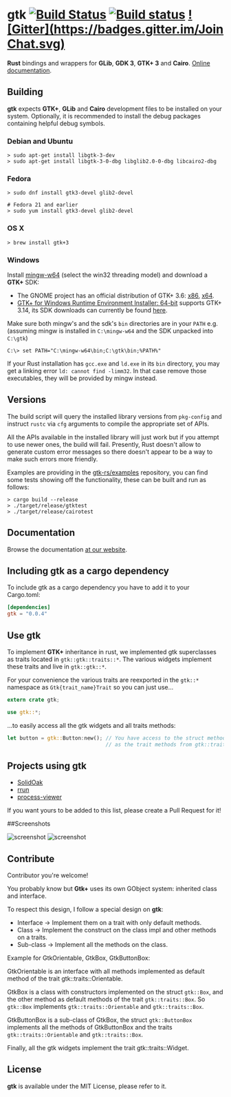 # gtk [![Build Status](https://travis-ci.org/gtk-rs/gtk.png?branch=master)](https://travis-ci.org/gtk-rs/gtk) [![Build status](https://ci.appveyor.com/api/projects/status/5mot32ipr12iocw0?svg=true)](https://ci.appveyor.com/project/GuillaumeGomez/gtk) [![Gitter](https://badges.gitter.im/Join Chat.svg)](https://gitter.im/gtk-rs/gtk)

__Rust__ bindings and wrappers for __GLib__, __GDK 3__, __GTK+ 3__  and __Cairo__.
[Online documentation](http://gtk-rs.org/docs/gtk/).

## Building

__gtk__ expects __GTK+__, __GLib__ and __Cairo__ development files to be installed on your system. Optionally, it is recommended to install the debug packages containing helpful debug symbols.

### Debian and Ubuntu

```Shell
> sudo apt-get install libgtk-3-dev
> sudo apt-get install libgtk-3-0-dbg libglib2.0-0-dbg libcairo2-dbg
```

### Fedora

```Shell
> sudo dnf install gtk3-devel glib2-devel

# Fedora 21 and earlier
> sudo yum install gtk3-devel glib2-devel
```

### OS X

```Shell
> brew install gtk+3
```

### Windows

Install [mingw-w64](http://mingw-w64.yaxm.org/) (select the win32 threading model) and download a __GTK+__ SDK:
 * The GNOME project has an official distribution of GTK+ 3.6: [x86](http://www.gtk.org/download/win32.php), [x64](http://www.gtk.org/download/win64.php).
 * [GTK+ for Windows Runtime Environment Installer: 64-bit](https://github.com/tschoonj/GTK-for-Windows-Runtime-Environment-Installer) supports GTK+ 3.14, its SDK downloads can currently be found [here](http://lvserver.ugent.be/gtk-win64/sdk/).

Make sure both mingw's and the sdk's `bin` directories are in your `PATH` e.g. (assuming mingw is installed in `C:\mingw-w64` and the SDK unpacked into `C:\gtk`)
```
C:\> set PATH="C:\mingw-w64\bin;C:\gtk\bin;%PATH%"
```
If your Rust installation has `gcc.exe` and `ld.exe` in its `bin` directory, you may
get a linking error `ld: cannot find -limm32`. In that case remove those executables,
they will be provided by mingw instead.

## Versions

The build script will query the installed library versions from `pkg-config`
and instruct `rustc` via `cfg` arguments to compile the appropriate set of APIs.

All the APIs available in the installed library will just work but if you
attempt to use newer ones, the build will fail. Presently, Rust doesn't allow
to generate custom error messages so there doesn't appear to be a way to make
such errors more friendly.

Examples are providing in the [gtk-rs/examples](https://github.com/gtk-rs/examples) repository, you can find some tests showing off the functionality, these can be built and run as follows:

```Shell
> cargo build --release
> ./target/release/gtktest
> ./target/release/cairotest
```

## Documentation

Browse the documentation [at our website](http://gtk-rs.org/docs/gtk/).

## Including gtk as a cargo dependency

To include gtk as a cargo dependency you have to add it to your Cargo.toml:
```Toml
[dependencies]
gtk = "0.0.4"
```

## Use __gtk__

To implement __GTK+__ inheritance in rust, we implemented gtk superclasses as traits located in `gtk::gtk::traits::*`. The various widgets implement these traits and live in `gtk::gtk::*`.

For your convenience the various traits are reexported in the `gtk::*` namespace as `Gtk{trait_name}Trait` so you can just use...

```Rust
extern crate gtk;

use gtk::*;
```

...to easily access all the gtk widgets and all traits methods:

```Rust
let button = gtk::Button:new(); // You have access to the struct methods of gtk::Button aswell
                                // as the trait methods from gtk::traits::Button as GtkButtonTrait.
```

## Projects using gtk
* [SolidOak](https://github.com/oakes/SolidOak)
* [rrun](https://github.com/buster/rrun)
* [process-viewer](https://github.com/GuillaumeGomez/process-viewer)

If you want yours to be added to this list, please create a Pull Request for it!

##Screenshots

![screenshot](http://guillaume-gomez.fr/image/gtk.png)
![screenshot](http://guillaume-gomez.fr/image/gtk2.png)

## Contribute

Contributor you're welcome!

You probably know but __Gtk+__ uses its own GObject system: inherited class and interface.

To respect this design, I follow a special design on __gtk__:

* Interface -> Implement them on a trait with only default methods.
* Class -> Implement the construct on the class impl and other methods on a traits.
* Sub-class -> Implement all the methods on the class.

Example for GtkOrientable, GtkBox, GtkButtonBox:

GtkOrientable is an interface with all methods implemented as default method of the trait gtk::traits::Orientable.

GtkBox is a class with constructors implemented on the struct `gtk::Box`, and the other method as default methods of the trait `gtk::traits::Box`. So `gtk::Box` implements `gtk::traits::Orientable` and `gtk::traits::Box`.

GtkButtonBox is a sub-class of GtkBox, the struct `gtk::ButtonBox` implements all the methods of GtkButtonBox and the traits `gtk::traits::Orientable` and `gtk::traits::Box`.

Finally, all the gtk widgets implement the trait gtk::traits::Widget.

## License

__gtk__ is available under the MIT License, please refer to it.
